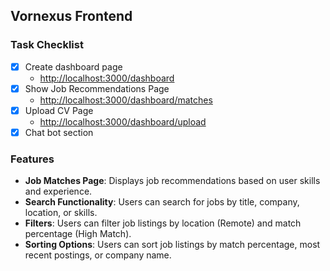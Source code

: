 ## Vornexus Frontend

### Task Checklist

- [x] Create dashboard page
  - [http://localhost:3000/dashboard](http://localhost:3000/dashboard)
- [x] Show Job Recommendations Page
  - [http://localhost:3000/dashboard/matches](http://localhost:3000/dashboard/matches)
- [x] Upload CV Page
  - [http://localhost:3000/dashboard/upload](http://localhost:3000/dashboard/upload)
- [x] Chat bot section

### Features

- **Job Matches Page**: Displays job recommendations based on user skills and experience.
- **Search Functionality**: Users can search for jobs by title, company, location, or skills.
- **Filters**: Users can filter job listings by location (Remote) and match percentage (High Match).
- **Sorting Options**: Users can sort job listings by match percentage, most recent postings, or company name.
